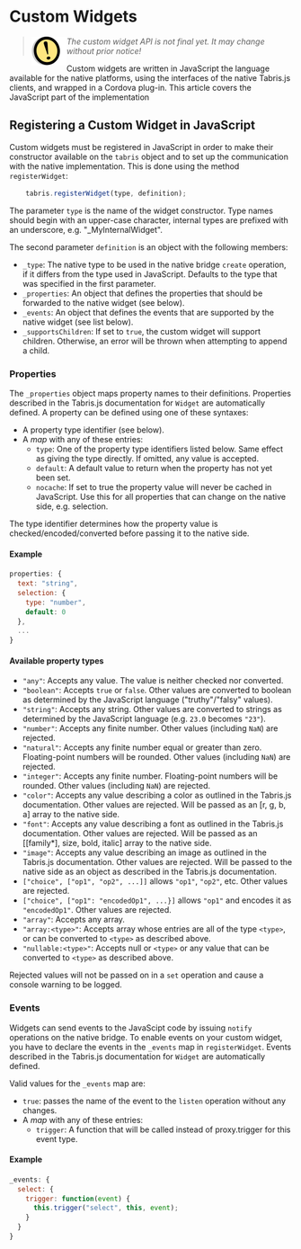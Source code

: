 ---
---
# Custom Widgets

> <img align="left" src="img/note.png"> <i>The custom widget API is not final yet. It may change without prior notice!</i>

Custom widgets are written in JavaScript the language available for the native platforms, using the interfaces of the native Tabris.js clients, and wrapped in a Cordova plug-in. This article covers the JavaScript part of the implementation

## Registering a Custom Widget in JavaScript

Custom widgets must be registered in JavaScript in order to make their constructor available on the `tabris` object and to set up the communication with the native implementation. This is done using the method `registerWidget`:

```javascript
    tabris.registerWidget(type, definition);
```

The parameter `type` is the name of the widget constructor. Type names should begin with an upper-case character, internal types are prefixed with an underscore, e.g. "_MyInternalWidget".

The second parameter `definition` is an object with the following members:

* `_type`: The native type to be used in the native bridge `create` operation, if it differs from the type used in JavaScript. Defaults to the type that was specified in the first parameter.
* `_properties`: An object that defines the properties that should be forwarded to the native widget (see below).
* `_events`: An object that defines the events that are supported by the native widget (see list below).
* `_supportsChildren`: If set to `true`, the custom widget will support children. Otherwise, an error will be thrown when attempting to append a child.

### Properties

The `_properties` object maps property names to their definitions. Properties described in the Tabris.js documentation for `Widget` are automatically defined. A property can be defined using one of these syntaxes:

* A property type identifier (see below).
* A *map* with any of these entries:
    * `type`: One of the property type identifiers listed below. Same effect as giving the type directly. If omitted, any value is accepted.
    * `default`: A default value to return when the property has not yet been set.
    * `nocache`: If set to true the property value will never be cached in JavaScript. Use this for all properties that can change on the native side, e.g. selection.

The type identifier determines how the property value is checked/encoded/converted before passing it to the native side.

#### Example

```javascript
properties: {
  text: "string",
  selection: {
    type: "number",
    default: 0
  },
  ...
}
```

#### Available property types

* `"any"`: Accepts any value. The value is neither checked nor converted.
* `"boolean"`: Accepts `true` or `false`. Other values are converted to boolean as determined by the JavaScript language ("truthy"/"falsy" values).
* `"string"`:  Accepts any string. Other values are converted to strings as determined by the JavaScript language (e.g. `23.0` becomes `"23"`).
* `"number"`: Accepts any finite number. Other values (including `NaN`) are rejected.
* `"natural"`: Accepts any finite number equal or greater than zero. Floating-point numbers will be rounded. Other values (including `NaN`) are rejected.
* `"integer"`: Accepts any finite number. Floating-point numbers will be rounded. Other values (including `NaN`) are rejected.
* `"color"`: Accepts any value describing a color as outlined in the Tabris.js documentation. Other values are rejected. Will be passed as an [r, g, b, a] array to the native side.
* `"font"`: Accepts any value describing a font as outlined in the Tabris.js documentation. Other values are rejected. Will be passed as an [[family*], size, bold, italic] array to the native side.
* `"image"`: Accepts any value describing an image as outlined in the Tabris.js documentation. Other values are rejected. Will be passed to the native side as an object as described in the Tabris.js documentation.
* `["choice", ["op1", "op2", ...]]` allows `"op1"`, `"op2"`, etc. Other values are rejected.
* `["choice", ["op1": "encodedOp1", ...}]` allows `"op1"` and encodes it as `"encodedOp1"`. Other values are rejected.
* `"array"`: Accepts any array.
* `"array:<type>"`: Accepts array whose entries are all of the type `<type>`, or can be converted to `<type>` as described above.
* `"nullable:<type>"`: Accepts null or `<type>` or any value that can be converted to `<type>` as described above.

Rejected values will not be passed on in a `set` operation and cause a console warning to be logged.

### Events

Widgets can send events to the JavaScipt code by issuing `notify` operations on the native bridge. To enable events on your custom widget, you have to declare the events in the `_events` map in `registerWidget`.  Events described in the Tabris.js documentation for `Widget` are automatically defined.

Valid values for the `_events` map are:


* `true`: passes the name of the event to the `listen` operation without any changes.
* A *map* with any of these entries:
    * `trigger`: A function that will be called instead of proxy.trigger for this event type.

#### Example

```javascript
_events: {
  select: {
    trigger: function(event) {
      this.trigger("select", this, event);
    }
  }
}
```
